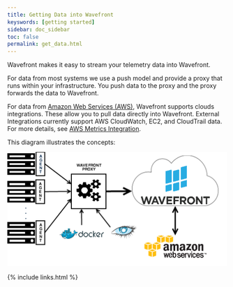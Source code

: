 ```yaml
---
title: Getting Data into Wavefront
keyswords: [getting started]
sidebar: doc_sidebar
toc: false
permalink: get_data.html
---
```

Wavefront makes it easy to stream your telemetry data into Wavefront.

For data from most systems we use a push model and provide a proxy that runs within your infrastructure. You push data to the proxy and the proxy forwards the data to Wavefront.

For data from [Amazon Web Services (AWS)](https://aws.amazon.com), Wavefront supports clouds integrations. These allow you to pull data directly into Wavefront. External Integrations currently support AWS CloudWatch, EC2, and CloudTrail data. For more details, see [AWS Metrics Integration](https://community.wavefront.com/docs/DOC-1032).

This diagram illustrates the concepts:

![Wavefront architecture](images/wavefront_architecture.png)

{% include links.html %}
